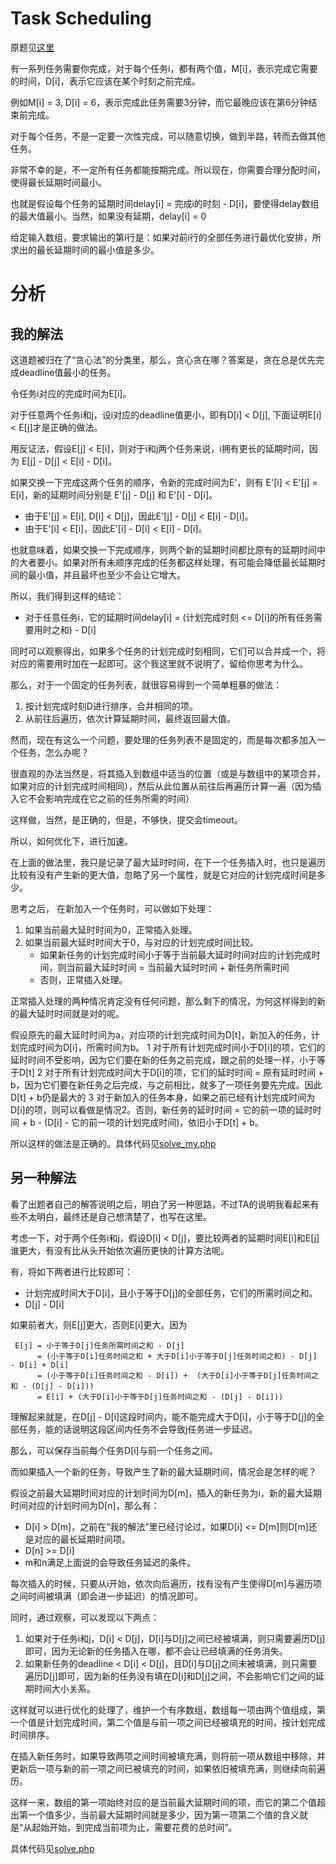 # Task Scheduling
原题见[这里](https://www.hackerrank.com/challenges/task-scheduling/problem)

有一系列任务需要你完成，对于每个任务i，都有两个值，M[i]，表示完成它需要的时间，D[i]，表示它应该在某个时刻之前完成。

例如M[i] = 3, D[i] = 6，表示完成此任务需要3分钟，而它最晚应该在第6分钟结束前完成。

对于每个任务，不是一定要一次性完成，可以随意切换，做到半路，转而去做其他任务。

非常不幸的是，不一定所有任务都能按期完成。所以现在，你需要合理分配时间，使得最长延期时间最小。

也就是假设每个任务的延期时间delay[i] = 完成i的时刻 - D[i]，要使得delay数组的最大值最小。当然，如果没有延期，delay[i] = 0

给定输入数组，要求输出的第i行是：如果对前i行的全部任务进行最优化安排，所求出的最长延期时间的最小值是多少。

# 分析
## 我的解法
这道题被归在了“贪心法”的分类里，那么，贪心贪在哪？答案是，贪在总是优先完成deadline值最小的任务。

令任务i对应的完成时间为E[i]。

对于任意两个任务i和j，设i对应的deadline值更小，即有D[i] < D[j], 下面证明E[i] < E[j]才是正确的做法。

用反证法，假设E[j] < E[i]，则对于i和j两个任务来说，i拥有更长的延期时间，因为 E[j] - D[j] < E[i] - D[i]。

如果交换一下完成这两个任务的顺序，令新的完成时间为E'，则有 E'[i] < E'[j] = E[i]，新的延期时间分别是 E'[j] - D[j] 和 E'[i] - D[i]。
* 由于E'[j] = E[i], D[i] < D[j]，因此E'[j] - D[j] < E[i] - D[i]。
* 由于E'[i] < E[i]，因此E'[i] - D[i] < E[i] - D[i]。

也就意味着，如果交换一下完成顺序，则两个新的延期时间都比原有的延期时间中的大者要小。如果对所有未顺序完成的任务都这样处理，有可能会降低最长延期时间的最小值，并且最坏也至少不会让它增大。

所以，我们得到这样的结论：
* 对于任意任务i，它的延期时间delay[i] = (计划完成时刻 <= D[i]的所有任务需要用时之和) - D[i]

同时可以观察得出，如果多个任务的计划完成时刻相同，它们可以合并成一个，将对应的需要用时加在一起即可。这个我这里就不说明了，留给你思考为什么。

那么，对于一个固定的任务列表，就很容易得到一个简单粗暴的做法：
1. 按计划完成时刻D进行排序，合并相同的项。
2. 从前往后遍历，依次计算延期时间，最终返回最大值。

然而，现在有这么一个问题，要处理的任务列表不是固定的，而是每次都多加入一个任务，怎么办呢？

很直观的办法当然是，将其插入到数组中适当的位置（或是与数组中的某项合并，如果对应的计划完成时间相同），然后从此位置从前往后再遍历计算一遍（因为插入它不会影响完成在它之前的任务所需的时间）

这样做，当然，是正确的，但是，不够快，提交会timeout。

所以，如何优化下，进行加速。

在上面的做法里，我只是记录了最大延时时间，在下一个任务插入时，也只是遍历比较有没有产生新的更大值，忽略了另一个属性，就是它对应的计划完成时间是多少。

思考之后， 在新加入一个任务时，可以做如下处理：
1. 如果当前最大延时时间为0，正常插入处理。
2. 如果当前最大延时时间大于0，与对应的计划完成时间比较。
    * 如果新任务的计划完成时间小于等于当前最大延时时间对应的计划完成时间，则当前最大延时时间 = 当前最大延时时间 + 新任务所需时间
    * 否则，正常插入处理。

正常插入处理的两种情况肯定没有任何问题，那么剩下的情况，为何这样得到的新的最大延时时间就是对的呢。

假设原先的最大延时时间为a，对应项的计划完成时间为D[t]，新加入的任务，计划完成时间为D[i]，所需时间为b。
1 对于所有计划完成时间小于D[i]的项，它们的延时时间不受影响，因为它们要在新的任务之前完成，跟之前的处理一样，小于等于D[t]
2 对于所有计划完成时间大于D[i]的项，它们的延时时间 = 原有延时时间 + b，因为它们要在新任务之后完成，与之前相比，就多了一项任务要先完成。因此D[t] + b仍是最大的
3 对于新加入的任务本身，如果之前已经有计划完成时间为D[i]的项，则可以看做是情况2。否则，新任务的延时时间 = 它的前一项的延时时间 + b - (D[i] - 它的前一项的计划完成时间)，依旧小于D[t] + b。

所以这样的做法是正确的。具体代码见[solve_my.php](./solve_my.php)

## 另一种解法
看了出题者自己的解答说明之后，明白了另一种思路，不过TA的说明我看起来有些不太明白，最终还是自己想清楚了，也写在这里。

考虑一下，对于两个任务i和j，假设D[i] < D[j]，要比较两者的延期时间E[i]和E[j]谁更大，有没有比从头开始依次遍历更快的计算方法呢。

有，将如下两者进行比较即可：
* 计划完成时间大于D[i]，且小于等于D[j]的全部任务，它们的所需时间之和。
* D[j] - D[i]

如果前者大，则E[j]更大，否则E[i]更大。因为
```
 E[j] = 小于等于D[j]任务所需时间之和 - D[j]  
      = (小于等于D[i]任务时间之和 + 大于D[i]小于等于D[j]任务时间之和) - D[j] - D[i] + D[i] 
      = (小于等于D[i]任务时间之和 - D[i]) +  (大于D[i]小于等于D[j]任务时间之和 - (D[j] - D[i]))
      = E[i] + (大于D[i]小于等于D[j]任务时间之和 - (D[j] - D[i]))
```

理解起来就是，在D[j] - D[i]这段时间内，能不能完成大于D[i]，小于等于D[j]的全部任务，能的话说明这段区间内任务不会导致j任务进一步延迟。

那么，可以保存当前每个任务D[i]与前一个任务之间。

而如果插入一个新的任务，导致产生了新的最大延期时间，情况会是怎样的呢？

假设之前最大延期时间对应的计划时间为D[m]，插入的新任务为i，新的最大延期时间对应的计划时间为D[n]，那么有：
* D[i] > D[m]，之前在“我的解法”里已经讨论过，如果D[i] <= D[m]则D[m]还是对应的最长延期时间项。
* D[n] >= D[i]
* m和n满足上面说的会导致任务延迟的条件。

每次插入的时候，只要从i开始，依次向后遍历，找有没有产生使得D[m]与遍历项之间时间被填满（即会进一步延迟）的情况即可。

同时，通过观察，可以发现以下两点：
1. 如果对于任务i和j，D[i] < D[j]，D[i]与D[j]之间已经被填满，则只需要遍历D[j]即可，因为无论新的任务插入在哪，都不会让已经填满的任务消失。
2. 如果新任务的deadline < D[i] < D[j]，且D[i]与D[j]之间未被填满，则只需要遍历D[j]即可，因为新的任务没有填在D[i]和D[j]之间，不会影响它们之间的延期时间大小关系。

这样就可以进行优化的处理了，维护一个有序数组，数组每一项由两个值组成，第一个值是计划完成时间，第二个值是与前一项之间已经被填充的时间，按计划完成时间排序。

在插入新任务时，如果导致两项之间时间被填充满，则将前一项从数组中移除，并更新后一项与新的前一项之间已被填充的时间，如果依旧被填充满，则继续向前遍历。

这样一来，数组的第一项始终对应的是当前最大延期时间的项，而它的第二个值超出第一个值多少，当前最大延期时间就是多少，因为第一项第二个值的含义就是“从起始开始，到完成当前项为止，需要花费的总时间”。

具体代码见[solve.php](./solve.php)